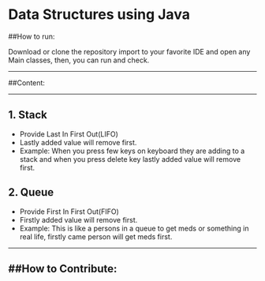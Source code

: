 # Data Structures using Java

##How to run:

Download or clone the repository import to your favorite IDE and open any Main classes, then, you can run and check.

<hr>

##Content:

<hr>

## 1. Stack

- Provide Last In First Out(LIFO)
- Lastly added value will remove first.
- Example: When you press few keys on keyboard they are adding to a stack and when you press delete key lastly added value will remove first.

## 2. Queue

- Provide First In First Out(FIFO)
- Firstly added value will remove first.
- Example: This is like a persons in a queue to get meds or something in real life, firstly came person will get meds first.

<hr>

##How to Contribute:
---